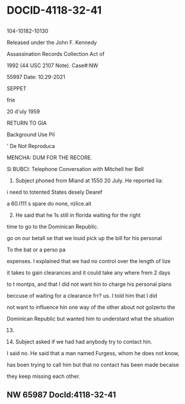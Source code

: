 # DOCID-4118-32-41

##
104-10182-10130

Released under the John F. Kennedy

Assassination Records Collection Act of

1992 (44 USC 2107 Note). Case#:NW

55997 Date: 10.29-2021

SEPPET

frie

20 d'uly 1959

RETURN TO GIA

Background Use Pil

' De Not Reproduca

MENCHA: DUM FOR THE RECORE.

Si BUBCI: Telephone Conversation with Mitchell her Bell

1. Subject phoned from Miand at 1550 20 July. He reported lia:

i need to totented States desely Dearef

a 60.l111 s spare do none, n)lice.ait

2. He said that he 1s still in florida walting for the right

time to go to the Dominican Republic.

go on our betall se that we louid pick up the bill for his personal

To the bat or a perso pa

expenses. I explained that we had no control over the length of lize

it takes to gain clearances and it could take any where frem 2 days

to t montps, and that I did not want hin to charge his personal plans

beccuse of waiting for a clearance frr? us. I told him that I did

not want to influence hin one way of the other about not golzerto the

Dominican Republic but wanted him to understard what the situation

13.

3. Subject asked if we had had anybody try to contact hin.

I said no. He said that a man named Furgess, whom he does not know,

has boen trying to call him but that no contact has been made becaise

they keep missing each other.

NW 65987 Docld:4118-32-41
---

